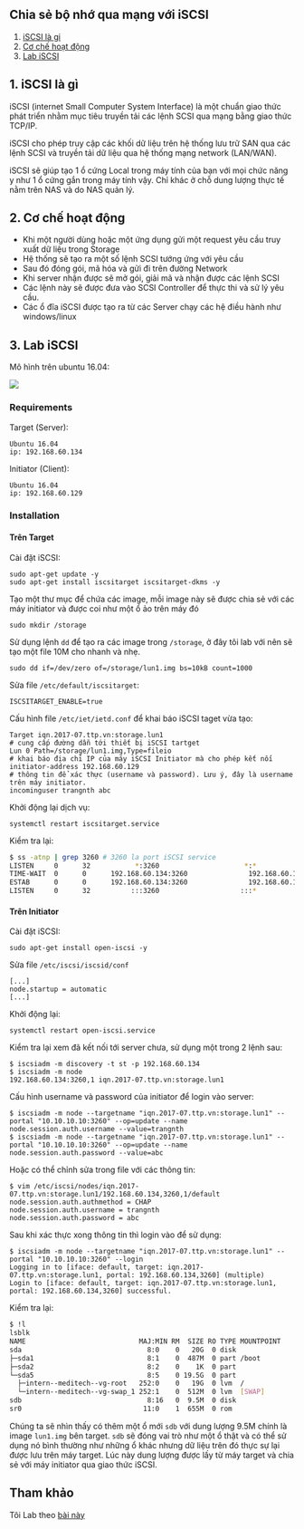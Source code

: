 ## Chia sẻ bộ nhớ qua mạng với iSCSI

1. [iSCSI là gi](#define)
2. [Cơ chế hoạt động](#work_flow)
3. [Lab iSCSI](#lab)

<a name="define"></a>
## 1. iSCSI là gì
iSCSI (internet Small Computer System Interface) là một chuẩn giao thức phát triển nhằm mục tiêu truyền tải các lệnh SCSI qua mạng bằng giao thức TCP/IP. 

iSCSI cho phép truy cập các khối dữ liệu trên hệ thống lưu trữ SAN qua các lệnh SCSI và truyền tải dữ liệu qua hệ thống mạng network (LAN/WAN).

iSCSI sẽ giúp tạo 1 ổ cứng Local trong máy tính của bạn với mọi chức năng y như 1 ổ cứng gắn trong máy tính vậy. Chỉ khác ở chỗ dung lượng thực tế nằm trên NAS và do NAS quản lý.

<a name="work_flow"></a>
## 2. Cơ chế hoạt động

* Khi một người dùng hoặc một ứng dụng gửi một request yêu cầu truy xuất dữ liệu trong Storage
* Hệ thống sẽ tạo ra một số lệnh SCSI tướng ứng với yêu cầu
* Sau đó đóng gói, mã hóa và gửi đi trên đường Network
* Khi server nhận được sẽ mở gói, giải mã và nhận được các lệnh SCSI 
* Các lệnh này sẽ được đưa vào SCSI Controller để thực thi và sử lý yêu cầu.
* Các ổ đĩa iSCSI được tạo ra từ các Server chạy các hệ điều hành như windows/linux


<a name="lab"></a>
## 3. Lab iSCSI

Mô hình trên ubuntu 16.04:  

<img src="img/5.png">

### Requirements


Target (Server):

	Ubuntu 16.04
	ip: 192.168.60.134

Initiator (Client):

	Ubuntu 16.04
	ip: 192.168.60.129

### Installation

#### Trên Target

Cài đặt iSCSI:

	sudo apt-get update -y
	sudo apt-get install iscsitarget iscsitarget-dkms -y

Tạo một thư mục để chứa các image, mỗi image này sẽ được chia sẻ với các máy initiator và được coi như một ổ ảo trên máy đó

	sudo mkdir /storage

Sử dụng lệnh `dd` để tạo ra các image trong `/storage`, ở đây tôi lab với nên sẽ tạo một file 10M cho nhanh và nhẹ.

	sudo dd if=/dev/zero of=/storage/lun1.img bs=10kB count=1000

Sửa file `/etc/default/iscsitarget`:

	ISCSITARGET_ENABLE=true

Cấu hình file `/etc/iet/ietd.conf` để khai báo iSCSI taget vừa tạo:

	Target iqn.2017-07.ttp.vn:storage.lun1
	# cung cấp đường dẫn tới thiết bị iSCSI tartget 
	Lun 0 Path=/storage/lun1.img,Type=fileio
	# khai báo địa chỉ IP của máy iSCSI Initiator mà cho phép kết nối
	initiator-address 192.168.60.129
	# thông tin để xác thực (username và password). Lưu ý, đây là username trên máy initiator.
	incominguser trangnth abc

Khởi động lại dịch vụ:

	systemctl restart iscsitarget.service

Kiểm tra lại:

```sh
$ ss -atnp | grep 3260 # 3260 la port iSCSI service
LISTEN     0      32           *:3260                     *:*                   users:(("ietd",pid=1466,fd=7))
TIME-WAIT  0      0      192.168.60.134:3260               192.168.60.129:47924              
ESTAB      0      0      192.168.60.134:3260               192.168.60.129:47926              
LISTEN     0      32          :::3260                    :::*                   users:(("ietd",pid=1466,fd=8))
```

#### Trên Initiator

Cài đặt iSCSI:

	sudo apt-get install open-iscsi -y

Sửa file `/etc/iscsi/iscsid/conf`

	[...]
	node.startup = automatic
	[...]

Khởi động lại:

	systemctl restart open-iscsi.service

Kiểm tra lại xem đã kết nối tới server chưa, sử dụng một trong 2 lệnh sau:

	$ iscsiadm -m discovery -t st -p 192.168.60.134
	$ iscsiadm -m node
	192.168.60.134:3260,1 iqn.2017-07.ttp.vn:storage.lun1

Cấu hình username và password của initiator để login vào server:

	$ iscsiadm -m node --targetname "iqn.2017-07.ttp.vn:storage.lun1" --portal "10.10.10.10:3260" --op=update --name node.session.auth.username --value=trangnth
	$ iscsiadm -m node --targetname "iqn.2017-07.ttp.vn:storage.lun1" --portal "10.10.10.10:3260" --op=update --name node.session.auth.password --value=abc

Hoặc có thể chỉnh sửa trong file với các thông tin:

	$ vim /etc/iscsi/nodes/iqn.2017-07.ttp.vn:storage.lun1/192.168.60.134,3260,1/default
	node.session.auth.authmethod = CHAP
	node.session.auth.username = trangnth
	node.session.auth.password = abc

Sau khi xác thực xong thông tin thì login vào để sử dụng:

	$ iscsiadm -m node --targetname "iqn.2017-07.ttp.vn:storage.lun1" --portal "10.10.10.10:3260" --login
	Logging in to [iface: default, target: iqn.2017-07.ttp.vn:storage.lun1, portal: 192.168.60.134,3260] (multiple)
	Login to [iface: default, target: iqn.2017-07.ttp.vn:storage.lun1, portal: 192.168.60.134,3260] successful.

Kiểm tra lại:

```sh
$ !l
lsblk 
NAME                            MAJ:MIN RM  SIZE RO TYPE MOUNTPOINT
sda                               8:0    0   20G  0 disk 
├─sda1                            8:1    0  487M  0 part /boot
├─sda2                            8:2    0    1K  0 part 
└─sda5                            8:5    0 19.5G  0 part 
  ├─intern--meditech--vg-root   252:0    0   19G  0 lvm  /
  └─intern--meditech--vg-swap_1 252:1    0  512M  0 lvm  [SWAP]
sdb                               8:16   0  9.5M  0 disk 
sr0                              11:0    1  655M  0 rom 
```

Chúng ta sẽ nhìn thấy có thêm một ổ mới `sdb` với dung lượng 9.5M chính là image `lun1.img` bên target. `sdb` sẽ đóng vai trò như một ổ thật và có thể sử dụng nó bình thường như những ổ khác nhưng dữ liệu trên đó thực sự lại được lưu trên máy target. Lúc này dung lượng được lấy từ máy target và chia sẻ với máy initiator qua giao thức iSCSI. 

## Tham khảo

Tôi Lab theo [bài này](https://github.com/hocchudong/thuctap012017/blob/master/TamNT/Tim_hieu_iSCSI.md)
